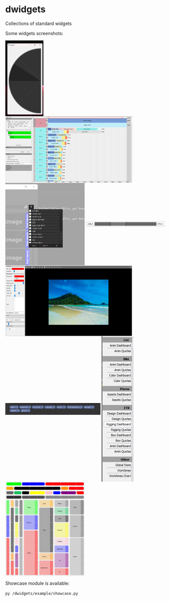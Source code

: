 # dwidgets
Collections of standard widgets

Some widgets screenshots:

<img  src="https://github.com/DreamWall-Animation/dwidgets/blob/main/screenshots/AzimuthWidget.png"  alt="drawing"  align="center"  width="120"/>
<img  src="https://github.com/DreamWall-Animation/dwidgets/blob/main/screenshots/CharWidget.png"  alt="drawing"  align="center"  width="400"/>
<img  src="https://github.com/DreamWall-Animation/dwidgets/blob/main/screenshots/PopupChecklistButton.png"  alt="drawing"  align="center"  width="250"/>
<img  src="https://github.com/DreamWall-Animation/dwidgets/blob/main/screenshots/RangeSlider.png"  alt="drawing"  align="center"  width="250"/>
<img  src="https://github.com/DreamWall-Animation/dwidgets/blob/main/screenshots/RetakeCanvas.png"  alt="drawing"  align="center"  width="400"/>
<img  src="https://github.com/DreamWall-Animation/dwidgets/blob/main/screenshots/TagView.png"  alt="drawing"  align="center"  width="300"/>
<img  src="https://github.com/DreamWall-Animation/dwidgets/blob/main/screenshots/VerticalTabBar.png"  alt="drawing"  align="center"  width="100"/>
<img  src="https://github.com/DreamWall-Animation/dwidgets/blob/main/screenshots/WeightSlider.png"  alt="drawing"  align="center"  width="250"/>


Showcase module is available:

`py /dwidgets/example/showcase.py`